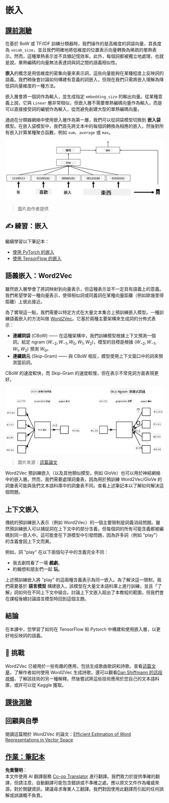 <!--
CO_OP_TRANSLATOR_METADATA:
{
  "original_hash": "e40b47ac3fd48f71304ede1474e66293",
  "translation_date": "2025-08-24T21:44:43+00:00",
  "source_file": "lessons/5-NLP/14-Embeddings/README.md",
  "language_code": "tw"
}
-->
# 嵌入

## [課前測驗](https://ff-quizzes.netlify.app/en/ai/quiz/27)

在基於 BoW 或 TF/IDF 訓練分類器時，我們操作的是高維度的詞袋向量，其長度為 `vocab_size`，並且我們明確地將低維度的位置表示向量轉換為稀疏的單熱表示。然而，這種單熱表示並不具備記憶效率。此外，每個詞都被獨立地處理，也就是說，單熱編碼的向量無法表達詞與詞之間的語義相似性。

**嵌入**的概念是用低維度的密集向量來表示詞，這些向量能夠在某種程度上反映詞的語義。我們稍後會討論如何構建有意義的詞嵌入，但現在我們只需將嵌入理解為降低詞向量維度的一種方法。

嵌入層會將一個詞作為輸入，並生成指定 `embedding_size` 的輸出向量。從某種意義上說，它與 `Linear` 層非常相似，但嵌入層不需要單熱編碼向量作為輸入，而是可以直接接受詞的編號作為輸入，從而避免創建大型的單熱編碼向量。

通過在分類器網絡中使用嵌入層作為第一層，我們可以從詞袋模型切換到 **嵌入袋** 模型。在嵌入袋模型中，我們首先將文本中的每個詞轉換為相應的嵌入，然後對所有嵌入計算某種聚合函數，例如 `sum`、`average` 或 `max`。

![展示五個序列詞的嵌入分類器的圖片。](../../../../../translated_images/embedding-classifier-example.b77f021a7ee67eeec8e68bfe11636c5b97d6eaa067515a129bfb1d0034b1ac5b.tw.png)

> 圖片由作者提供

## ✍️ 練習：嵌入

繼續學習以下筆記本：
* [使用 PyTorch 的嵌入](../../../../../lessons/5-NLP/14-Embeddings/EmbeddingsPyTorch.ipynb)
* [使用 TensorFlow 的嵌入](../../../../../lessons/5-NLP/14-Embeddings/EmbeddingsTF.ipynb)

## 語義嵌入：Word2Vec

雖然嵌入層學會了將詞映射到向量表示，但這種表示並不一定具有語義上的意義。我們希望學習一種向量表示，使得相似詞或同義詞在某種向量距離（例如歐幾里得距離）上彼此接近。

為了實現這一點，我們需要以特定方式在大量文本集合上預訓練嵌入模型。一種訓練語義嵌入的方法叫做 [Word2Vec](https://en.wikipedia.org/wiki/Word2vec)。它基於兩種主要架構來生成詞的分佈式表示：

- **連續詞袋** (CBoW) —— 在這種架構中，我們訓練模型根據上下文預測一個詞。給定 ngram $(W_{-2},W_{-1},W_0,W_1,W_2)$，模型的目標是根據 $(W_{-2},W_{-1},W_1,W_2)$ 預測 $W_0$。
- **連續跳元** (Skip-Gram) —— 與 CBoW 相反，模型使用上下文窗口中的詞來預測當前詞。

CBoW 的速度較快，而 Skip-Gram 的速度較慢，但在表示不常見詞方面表現更好。

![展示 CBoW 和 Skip-Gram 將詞轉換為向量的算法圖片。](../../../../../translated_images/example-algorithms-for-converting-words-to-vectors.fbe9207a726922f6f0f5de66427e8a6eda63809356114e28fb1fa5f4a83ebda7.tw.png)

> 圖片來源：[這篇論文](https://arxiv.org/pdf/1301.3781.pdf)

Word2Vec 預訓練嵌入（以及其他類似模型，例如 GloVe）也可以用於神經網絡中的嵌入層。然而，我們需要處理詞彙表，因為用於預訓練 Word2Vec/GloVe 的詞彙表可能與我們文本語料庫中的詞彙表不同。查看上述筆記本以了解如何解決這個問題。

## 上下文嵌入

傳統的預訓練嵌入表示（例如 Word2Vec）的一個主要限制是詞義消歧問題。雖然預訓練嵌入可以捕捉詞在上下文中的部分含義，但每個詞的所有可能含義都被編碼到同一嵌入中。這可能會在下游模型中引發問題，因為許多詞（例如 "play"）的含義會因上下文而異。

例如，詞 "play" 在以下兩個句子中的含義完全不同：

- 我去劇院看了一場 **戲劇**。
- 約翰想和朋友們一起 **玩**。

上述預訓練嵌入將 "play" 的這兩種含義表示為同一嵌入。為了解決這一限制，我們需要基於 **語言模型** 構建嵌入，該模型在大量文本語料庫上進行訓練，並且「了解」詞如何在不同上下文中組合。討論上下文嵌入超出了本教程的範圍，但我們會在課程後續討論語言模型時回到這個主題。

## 結論

在本課中，您學習了如何在 TensorFlow 和 Pytorch 中構建和使用嵌入層，以更好地反映詞的語義。

## 🚀 挑戰

Word2Vec 已被用於一些有趣的應用，包括生成歌曲歌詞和詩歌。查看[這篇文章](https://www.politetype.com/blog/word2vec-color-poems)，了解作者如何使用 Word2Vec 生成詩歌。還可以觀看[Dan Shiffmann 的這段視頻](https://www.youtube.com/watch?v=LSS_bos_TPI&ab_channel=TheCodingTrain)，了解該技術的另一種解釋。然後嘗試將這些技術應用於您自己的文本語料庫，或許可以從 Kaggle 獲取。

## [課後測驗](https://ff-quizzes.netlify.app/en/ai/quiz/28)

## 回顧與自學

閱讀這篇關於 Word2Vec 的論文：[Efficient Estimation of Word Representations in Vector Space](https://arxiv.org/pdf/1301.3781.pdf)

## [作業：筆記本](assignment.md)

**免責聲明**：  
本文件使用 AI 翻譯服務 [Co-op Translator](https://github.com/Azure/co-op-translator) 進行翻譯。我們致力於提供準確的翻譯，但請注意，自動翻譯可能包含錯誤或不準確之處。應以原文文件作為權威來源。對於關鍵資訊，建議尋求專業人工翻譯。我們對因使用此翻譯而引起的任何誤解或誤讀概不負責。